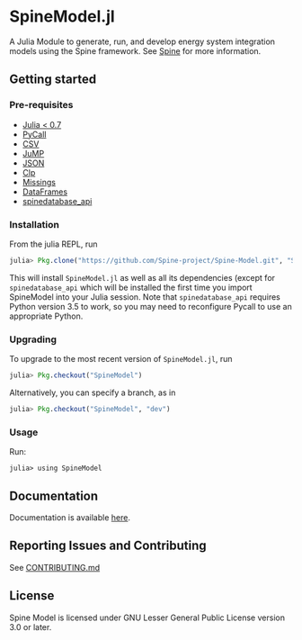 # SpineModel.jl

A Julia Module to generate, run, and develop energy system integration models using the Spine framework.
See [Spine](http://www.spine-model.org/) for more information.

## Getting started

### Pre-requisites

- [Julia < 0.7](https://julialang.org/)
- [PyCall](https://github.com/JuliaPy/PyCall.jl)
- [CSV](https://github.com/JuliaData/CSV.jl)
- [JuMP](https://github.com/JuliaOpt/JuMP.jl)
- [JSON](https://github.com/JuliaIO/JSON.jl)
- [Clp](https://github.com/JuliaOpt/Clp.jl)
- [Missings](https://github.com/JuliaData/Missings.jl)
- [DataFrames](https://github.com/JuliaData/DataFrames.jl)
- [spinedatabase_api](https://gitlab.vtt.fi/spine/data/tree/database_api)

### Installation

From the julia REPL, run

```julia
julia> Pkg.clone("https://github.com/Spine-project/Spine-Model.git", "SpineModel")
```

This will install `SpineModel.jl` as well as all its dependencies (except for `spinedatabase_api`
which will be installed the first time you import SpineModel into your Julia session. Note that `spinedatabase_api`
requires Python version 3.5 to work, so you may need to reconfigure Pycall to use
an appropriate Python.

### Upgrading

To upgrade to the most recent version of `SpineModel.jl`, run


```julia
julia> Pkg.checkout("SpineModel")
```

Alternatively, you can specify a branch, as in

```julia
julia> Pkg.checkout("SpineModel", "dev")
```


### Usage

Run:

```
julia> using SpineModel
```

## Documentation

Documentation is available [here](docs/build/index.md).

## Reporting Issues and Contributing

See [CONTRIBUTING.md](CONTRIBUTING.md)

## License

Spine Model is licensed under GNU Lesser General Public License version 3.0 or later.
